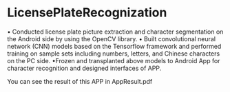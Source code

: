 # LicensePlateRecognization
•	Conducted license plate picture extraction and character segmentation on the Android side by using the OpenCV library. 
•	Built convolutional neural network (CNN) models based on the Tensorflow framework and performed training on sample sets including numbers, letters, and Chinese characters on the PC side.
•Frozen and transplanted above models to Android App for character recognition and designed interfaces of APP.

You can see the result of this APP in AppResult.pdf
